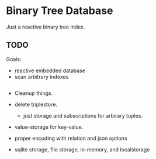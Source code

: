 # Binary Tree Database

Just a reactive binary tree index.


## TODO

Goals:
- reactive embedded database
- scan arbitrary indexes


```ts

```


- Cleanup things.

- delete triplestore.
	- just storage and subscriptions for arbirary tuples.

- value-storage for key-value.



- proper encoding with relation and json options
- sqlite storage, file storage, in-memory, and localstorage